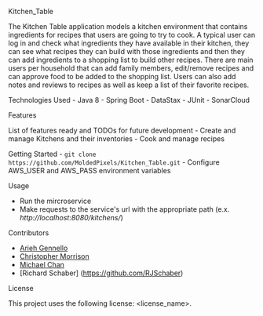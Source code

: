 Kitchen_Table

The Kitchen Table application models a kitchen environment that contains ingredients for recipes that users are going to try to cook. A typical user can log in and check what ingredients they have available in their kitchen, they can see what recipes they can build with those ingredients and then they can add ingredients to a shopping list to build other recipes. There are main users per household that can add family members, edit/remove recipes and can approve food to be added to the shopping list. Users can also add notes and reviews to recipes as well as keep a list of their favorite recipes.

Technologies Used
    - Java 8
    - Spring Boot
    - DataStax
    - JUnit
    - SonarCloud

Features

List of features ready and TODOs for future development
    - Create and manage Kitchens and their inventories
    - Cook and manage recipes

Getting Started
    - `git clone https://github.com/MoldedPixels/Kitchen_Table.git`
    - Configure AWS_USER and AWS_PASS environment variables

Usage

   - Run the mircroservice
   - Make requests to the service's url with the appropriate path (e.x. *http://localhost:8080/kitchens/*)

Contributors

   - [Arieh Gennello](https://github.com/MoldedPixels)
   - [Christopher Morrison](https://github.com/lwood-benjamin)
   - [Michael Chan](https://github.com/chanmic)
   - [Richard Schaber] (https://github.com/RJSchaber)

License

This project uses the following license: <license_name>.
